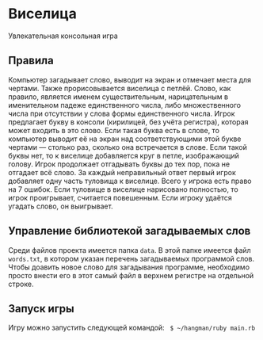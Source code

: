# Виселица
Увлекательная консольная игра

## Правила
Компьютер загадывает слово, выводит на экран и отмечает места для чертами. Также прорисовывается виселица с петлёй.
Слово, как правило, является именем существительным, нарицательным в именительном падеже единственного числа, либо множественного числа при отсутствии у слова формы единственного числа.
Игрок предлагает букву в консоли (кирилицей, без учёта регистра), которая может входить в это слово. Если такая буква есть в слове, то компьютер выводит её на экран над соответствующими этой букве чертами — столько раз, сколько она встречается в слове. Если такой буквы нет, то к виселице добавляется круг в петле, изображающий голову. Игрок продолжает отгадывать буквы до тех пор, пока не отгадает всё слово. За каждый неправильный ответ первый игрок добавляет одну часть туловища к виселице. Всего у игрока есть право на 7 ошибок.
Если туловище в виселице нарисовано полностью, то игрок проигрывает, считается повешенным. Если игроку удаётся угадать слово, он выигрывает.

## Управление библиотекой загадываемых слов
Среди файлов проекта имеется папка `data`. В этой папке имеется файл `words.txt`, в котором указан перечень загадываемых программой слов. Чтобы доавить новое слово для загадывания программе, необходимо просто внести его в этот самый файл в верхнем регистре на отдельной строке.

## Запуск игры
Игру можно запустить следующей командой: ` $ ~/hangman/ruby main.rb`
